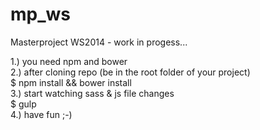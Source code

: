 mp_ws
=====

Masterproject WS2014 - work in progess...

1.) you need npm and bower  
2.) after cloning repo (be in the root folder of your project)  
    $ npm install && bower install  
3.) start watching sass & js file changes  
	$ gulp  
4.) have fun ;-)

